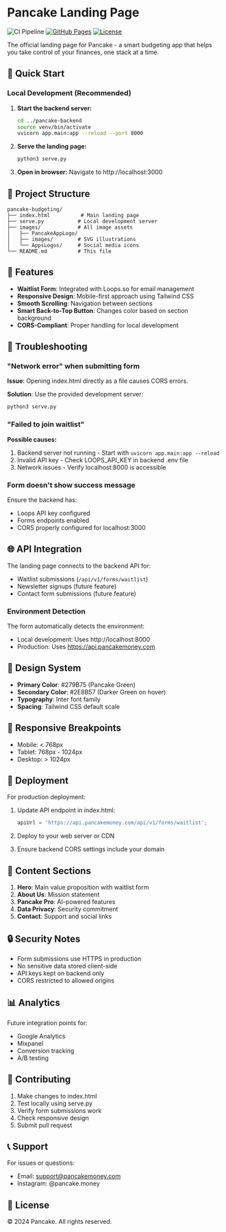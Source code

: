 # Pancake Landing Page

![CI Pipeline](https://github.com/[YOUR-GITHUB-USERNAME]/pancake-budgeting/workflows/CI%20Pipeline/badge.svg)
[![GitHub Pages](https://img.shields.io/badge/GitHub%20Pages-Live-success)](https://[YOUR-GITHUB-USERNAME].github.io/pancake-budgeting/)
[![License](https://img.shields.io/badge/license-MIT-blue.svg)](LICENSE)

The official landing page for Pancake - a smart budgeting app that helps you take control of your finances, one stack at a time.

## 🚀 Quick Start

### Local Development (Recommended)

1. **Start the backend server:**
   ```bash
   cd ../pancake-backend
   source venv/bin/activate
   uvicorn app.main:app --reload --port 8000
   ```

2. **Serve the landing page:**
   ```bash
   python3 serve.py
   ```

3. **Open in browser:**
   Navigate to http://localhost:3000

## 📁 Project Structure

```
pancake-budgeting/
├── index.html          # Main landing page
├── serve.py           # Local development server
├── images/            # All image assets
│   ├── PancakeAppLogo/
│   ├── images/        # SVG illustrations
│   └── AppsLogos/     # Social media icons
└── README.md          # This file
```

## 🔧 Features

- **Waitlist Form**: Integrated with Loops.so for email management
- **Responsive Design**: Mobile-first approach using Tailwind CSS
- **Smooth Scrolling**: Navigation between sections
- **Smart Back-to-Top Button**: Changes color based on section background
- **CORS-Compliant**: Proper handling for local development

## 🐛 Troubleshooting

### "Network error" when submitting form

**Issue**: Opening index.html directly as a file causes CORS errors.

**Solution**: Use the provided development server:
```bash
python3 serve.py
```

### "Failed to join waitlist"

**Possible causes:**
1. Backend server not running - Start with `uvicorn app.main:app --reload`
2. Invalid API key - Check LOOPS_API_KEY in backend .env file
3. Network issues - Verify localhost:8000 is accessible

### Form doesn't show success message

Ensure the backend has:
- Loops API key configured
- Forms endpoints enabled
- CORS properly configured for localhost:3000

## 🌐 API Integration

The landing page connects to the backend API for:
- Waitlist submissions (`/api/v1/forms/waitlist`)
- Newsletter signups (future feature)
- Contact form submissions (future feature)

### Environment Detection

The form automatically detects the environment:
- Local development: Uses http://localhost:8000
- Production: Uses https://api.pancakemoney.com

## 🎨 Design System

- **Primary Color**: #279B75 (Pancake Green)
- **Secondary Color**: #2E8B57 (Darker Green on hover)
- **Typography**: Inter font family
- **Spacing**: Tailwind CSS default scale

## 📱 Responsive Breakpoints

- Mobile: < 768px
- Tablet: 768px - 1024px
- Desktop: > 1024px

## 🚀 Deployment

For production deployment:

1. Update API endpoint in index.html:
   ```javascript
   apiUrl = 'https://api.pancakemoney.com/api/v1/forms/waitlist';
   ```

2. Deploy to your web server or CDN

3. Ensure backend CORS settings include your domain

## 📝 Content Sections

1. **Hero**: Main value proposition with waitlist form
2. **About Us**: Mission statement
3. **Pancake Pro**: AI-powered features
4. **Data Privacy**: Security commitment
5. **Contact**: Support and social links

## 🔒 Security Notes

- Form submissions use HTTPS in production
- No sensitive data stored client-side
- API keys kept on backend only
- CORS restricted to allowed origins

## 📊 Analytics

Future integration points for:
- Google Analytics
- Mixpanel
- Conversion tracking
- A/B testing

## 🤝 Contributing

1. Make changes to index.html
2. Test locally using serve.py
3. Verify form submissions work
4. Check responsive design
5. Submit pull request

## 📞 Support

For issues or questions:
- Email: support@pancakemoney.com
- Instagram: @pancake.money

## 📄 License

© 2024 Pancake. All rights reserved.
